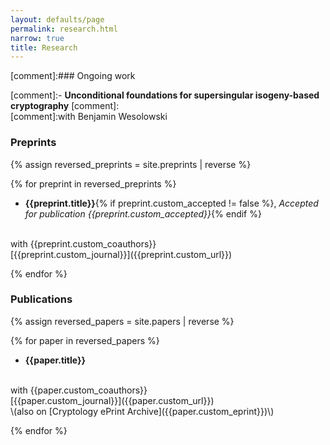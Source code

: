 ```yaml
---
layout: defaults/page
permalink: research.html
narrow: true
title: Research
---
```


[comment]:### Ongoing work

[comment]:- **Unconditional foundations for supersingular isogeny-based cryptography**
[comment]:<br>
[comment]:with Benjamin Wesolowski


### Preprints


{% assign reversed_preprints = site.preprints | reverse %}

{% for preprint in reversed_preprints %}

- **{{preprint.title}}**{% if preprint.custom_accepted != false %}, _Accepted for publication {{preprint.custom_accepted}}_{% endif %}
 <br> 
 with {{preprint.custom_coauthors}}
 <br>
 [{{preprint.custom_journal}}]({{preprint.custom_url}})
 
{% endfor %}

### Publications

{% assign reversed_papers = site.papers | reverse %}

{% for paper in reversed_papers %}

- **{{paper.title}}**
 <br> 
 with {{paper.custom_coauthors}}
 <br>
 [{{paper.custom_journal}}]({{paper.custom_url}})
 <br>
 \(also on [Cryptology ePrint Archive]({{paper.custom_eprint}})\)
 
{% endfor %}

